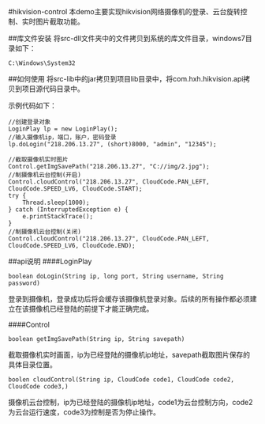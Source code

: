 #hikvision-control
本demo主要实现hikvision网络摄像机的登录、云台旋转控制、实时图片截取功能。

##库文件安装
将src-dll文件夹中的文件拷贝到系统的库文件目录，windows7目录如下：
```
C:\Windows\System32
```

##如何使用
将src-lib中的jar拷贝到项目lib目录中，将com.hxh.hikvision.api拷贝到项目源代码目录中。

示例代码如下：
```
//创建登录对象
LoginPlay lp = new LoginPlay();
//输入摄像机ip，端口，账户，密码登录
lp.doLogin("218.206.13.27", (short)8000, "admin", "12345");
	
//截取摄像机实时图片
Control.getImgSavePath("218.206.13.27", "C://img/2.jpg");
//制摄像机云台控制(开启)
Control.cloudControl("218.206.13.27", CloudCode.PAN_LEFT, CloudCode.SPEED_LV6, CloudCode.START);
try {
	Thread.sleep(1000);
} catch (InterruptedException e) {
	e.printStackTrace();
}
//制摄像机云台控制(关闭)
Control.cloudControl("218.206.13.27", CloudCode.PAN_LEFT, CloudCode.SPEED_LV6, CloudCode.END);
```
##api说明
####LoginPlay
```
boolean doLogin(String ip, long port, String username, String password)
```
登录到摄像机，登录成功后将会缓存该摄像机登录对象。后续的所有操作都必须建立在该摄像机已经登陆的前提下才能正确完成。

####Control
```
boolean getImgSavePath(String ip, String savepath)
```
截取摄像机实时画面，ip为已经登陆的摄像机ip地址，savepath截取图片保存的具体目录位置。

```
boolen cloudControl(String ip, CloudCode code1, CloudCode code2, CloudCode code3,)
```
摄像机云台控制，ip为已经登陆的摄像机ip地址，code1为云台控制方向，code2为云台运行速度，code3为控制是否为停止操作。 
